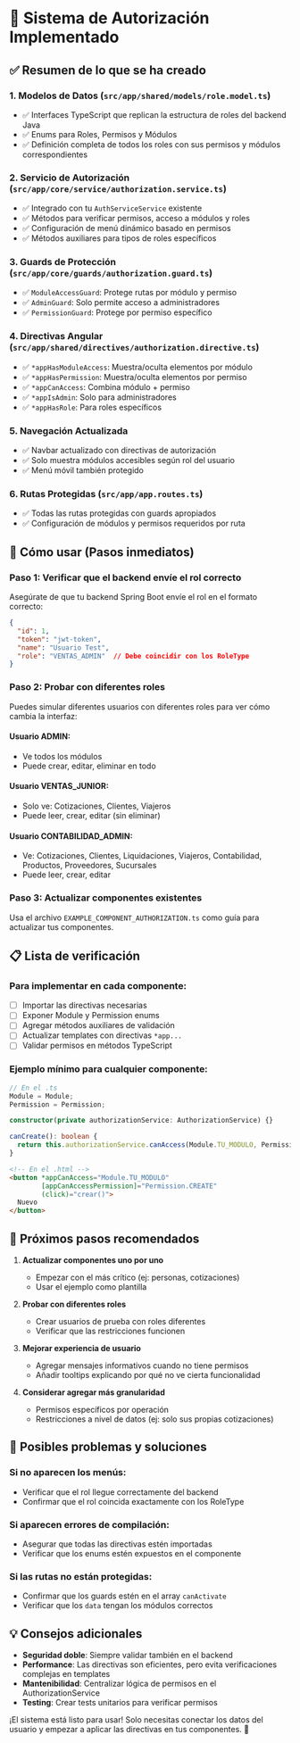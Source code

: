 # 🔐 Sistema de Autorización Implementado

## ✅ Resumen de lo que se ha creado

### 1. **Modelos de Datos** (`src/app/shared/models/role.model.ts`)
- ✅ Interfaces TypeScript que replican la estructura de roles del backend Java
- ✅ Enums para Roles, Permisos y Módulos
- ✅ Definición completa de todos los roles con sus permisos y módulos correspondientes

### 2. **Servicio de Autorización** (`src/app/core/service/authorization.service.ts`)
- ✅ Integrado con tu `AuthServiceService` existente
- ✅ Métodos para verificar permisos, acceso a módulos y roles
- ✅ Configuración de menú dinámico basado en permisos
- ✅ Métodos auxiliares para tipos de roles específicos

### 3. **Guards de Protección** (`src/app/core/guards/authorization.guard.ts`)
- ✅ `ModuleAccessGuard`: Protege rutas por módulo y permiso
- ✅ `AdminGuard`: Solo permite acceso a administradores
- ✅ `PermissionGuard`: Protege por permiso específico

### 4. **Directivas Angular** (`src/app/shared/directives/authorization.directive.ts`)
- ✅ `*appHasModuleAccess`: Muestra/oculta elementos por módulo
- ✅ `*appHasPermission`: Muestra/oculta elementos por permiso
- ✅ `*appCanAccess`: Combina módulo + permiso
- ✅ `*appIsAdmin`: Solo para administradores
- ✅ `*appHasRole`: Para roles específicos

### 5. **Navegación Actualizada**
- ✅ Navbar actualizado con directivas de autorización
- ✅ Solo muestra módulos accesibles según rol del usuario
- ✅ Menú móvil también protegido

### 6. **Rutas Protegidas** (`src/app/app.routes.ts`)
- ✅ Todas las rutas protegidas con guards apropiados
- ✅ Configuración de módulos y permisos requeridos por ruta

## 🚀 Cómo usar (Pasos inmediatos)

### Paso 1: Verificar que el backend envíe el rol correcto
Asegúrate de que tu backend Spring Boot envíe el rol en el formato correcto:
```json
{
  "id": 1,
  "token": "jwt-token",
  "name": "Usuario Test",
  "role": "VENTAS_ADMIN"  // Debe coincidir con los RoleType
}
```

### Paso 2: Probar con diferentes roles
Puedes simular diferentes usuarios con diferentes roles para ver cómo cambia la interfaz:

#### Usuario ADMIN:
- Ve todos los módulos
- Puede crear, editar, eliminar en todo

#### Usuario VENTAS_JUNIOR:
- Solo ve: Cotizaciones, Clientes, Viajeros
- Puede leer, crear, editar (sin eliminar)

#### Usuario CONTABILIDAD_ADMIN:
- Ve: Cotizaciones, Clientes, Liquidaciones, Viajeros, Contabilidad, Productos, Proveedores, Sucursales
- Puede leer, crear, editar

### Paso 3: Actualizar componentes existentes
Usa el archivo `EXAMPLE_COMPONENT_AUTHORIZATION.ts` como guía para actualizar tus componentes.

## 📋 Lista de verificación

### Para implementar en cada componente:
- [ ] Importar las directivas necesarias
- [ ] Exponer Module y Permission enums
- [ ] Agregar métodos auxiliares de validación
- [ ] Actualizar templates con directivas `*app...`
- [ ] Validar permisos en métodos TypeScript

### Ejemplo mínimo para cualquier componente:
```typescript
// En el .ts
Module = Module;
Permission = Permission;

constructor(private authorizationService: AuthorizationService) {}

canCreate(): boolean {
  return this.authorizationService.canAccess(Module.TU_MODULO, Permission.CREATE);
}
```

```html
<!-- En el .html -->
<button *appCanAccess="Module.TU_MODULO" 
        [appCanAccessPermission]="Permission.CREATE"
        (click)="crear()">
  Nuevo
</button>
```

## 🔄 Próximos pasos recomendados

1. **Actualizar componentes uno por uno**
   - Empezar con el más crítico (ej: personas, cotizaciones)
   - Usar el ejemplo como plantilla

2. **Probar con diferentes roles**
   - Crear usuarios de prueba con roles diferentes
   - Verificar que las restricciones funcionen

3. **Mejorar experiencia de usuario**
   - Agregar mensajes informativos cuando no tiene permisos
   - Añadir tooltips explicando por qué no ve cierta funcionalidad

4. **Considerar agregar más granularidad**
   - Permisos específicos por operación
   - Restricciones a nivel de datos (ej: solo sus propias cotizaciones)

## 🐛 Posibles problemas y soluciones

### Si no aparecen los menús:
- Verificar que el rol llegue correctamente del backend
- Confirmar que el rol coincida exactamente con los RoleType

### Si aparecen errores de compilación:
- Asegurar que todas las directivas estén importadas
- Verificar que los enums estén expuestos en el componente

### Si las rutas no están protegidas:
- Confirmar que los guards estén en el array `canActivate`
- Verificar que los `data` tengan los módulos correctos

## 💡 Consejos adicionales

- **Seguridad doble**: Siempre validar también en el backend
- **Performance**: Las directivas son eficientes, pero evita verificaciones complejas en templates
- **Mantenibilidad**: Centralizar lógica de permisos en el AuthorizationService
- **Testing**: Crear tests unitarios para verificar permisos

¡El sistema está listo para usar! Solo necesitas conectar los datos del usuario y empezar a aplicar las directivas en tus componentes. 🎉